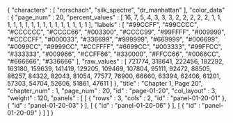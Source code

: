 {
  "characters" : [
    "rorschach",
    "silk_spectre",
    "dr_manhattan"
  ],
  "color_data" : {
    "page_num" : 20,
    "percent_values" : [
      16,
      7,
      5,
      4,
      3,
      3,
      3,
      2,
      2,
      2,
      2,
      2,
      1,
      1,
      1,
      1,
      1,
      1,
      1,
      1,
      1,
      1,
      1,
      1,
      1,
      1,
      1,
      1
    ],
    "labels" : [
      "#99CCFF",
      "#99CCCC",
      "#CCCCCC",
      "#CCCC66",
      "#003300",
      "#CCCC99",
      "#99FFFF",
      "#009999",
      "#CCCCFF",
      "#000033",
      "#336699",
      "#999999",
      "#669999",
      "#006699",
      "#0099CC",
      "#9999CC",
      "#CCFFFF",
      "#6699CC",
      "#003333",
      "#99FFCC",
      "#333333",
      "#009966",
      "#CCFF66",
      "#330000",
      "#FFCC66",
      "#0066CC",
      "#666666",
      "#336666"
    ],
    "raw_values" : [
      721774,
      318641,
      222456,
      182292,
      163180,
      159639,
      141419,
      129205,
      109469,
      107804,
      95111,
      92472,
      88505,
      86257,
      84322,
      82043,
      81054,
      77577,
      76900,
      66660,
      63394,
      62406,
      61201,
      57303,
      54704,
      52606,
      51861,
      47611
    ]
  },
  "title" : "Chapter 1, Page 20",
  "chapter_num" : 1,
  "page_num" : 20,
  "id" : "page-01-20",
  "col_layout" : 3,
  "weight" : 120,
  "panels" : [
    [
      {
        "rows" : 3,
        "cols" : 2,
        "id" : "panel-01-20-01"
      },
      {
        "id" : "panel-01-20-03"
      }
    ],
    [
      {
        "id" : "panel-01-20-06"
      }
    ],
    [
      {
        "id" : "panel-01-20-09"
      }
    ]
  ]
}
